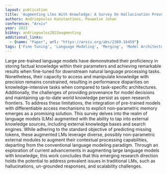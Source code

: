 ```yaml
---
layout: publication
title: 'Augmenting Llms With Knowledge: A Survey On Hallucination Prevention'
authors: Andriopoulos Konstantinos, Pouwelse Johan
conference: "Arxiv"
year: 2023
bibkey: andriopoulos2023augmenting
additional_links:
  - {name: "Paper", url: "https://arxiv.org/abs/2309.16459"}
tags: ['Fine Tuning', 'Language Modeling', 'Merging', 'Model Architecture', 'Pretraining Methods', 'RAG', 'Reinforcement Learning', 'Survey Paper']
---
```

Large pre-trained language models have demonstrated their proficiency in storing factual knowledge within their parameters and achieving remarkable results when fine-tuned for downstream natural language processing tasks. Nonetheless, their capacity to access and manipulate knowledge with precision remains constrained, resulting in performance disparities on knowledge-intensive tasks when compared to task-specific architectures. Additionally, the challenges of providing provenance for model decisions and maintaining up-to-date world knowledge persist as open research frontiers. To address these limitations, the integration of pre-trained models with differentiable access mechanisms to explicit non-parametric memory emerges as a promising solution. This survey delves into the realm of language models (LMs) augmented with the ability to tap into external knowledge sources, including external knowledge bases and search engines. While adhering to the standard objective of predicting missing tokens, these augmented LMs leverage diverse, possibly non-parametric external modules to augment their contextual processing capabilities, departing from the conventional language modeling paradigm. Through an exploration of current advancements in augmenting large language models with knowledge, this work concludes that this emerging research direction holds the potential to address prevalent issues in traditional LMs, such as hallucinations, un-grounded responses, and scalability challenges.
